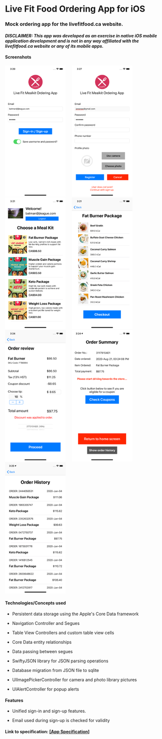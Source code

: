 # Live Fit Food Ordering App for iOS

### Mock ordering app for the livefitfood.ca website.
#### ***DISCLAIMER: This app was developed as an exercise in native iOS mobile application development and is not in any way affiliated with the livefitfood.ca website or any of its mobile apps.*** 

#### Screenshots  

<img src="./screenshots/screenshot1.png" alt="Title screen" width="200">     <img src="./screenshots/screenshot2.png" alt="Title screen" width="200">     <img src="./screenshots/screenshot3.png" alt="Title screen" width="200">     <img src="./screenshots/screenshot4.png" alt="Title screen" width="200">     <img src="./screenshots/screenshot6.png" alt="Title screen" width="200">     <img src="./screenshots/screenshot7.png" alt="Title screen" width="200">     <img src="./screenshots/screenshot11.png" alt="Title screen" width="200">

#### Technologies/Concepts used

* Persistent data storage using the Apple's Core Data framework 

* Navigation Controller and Segues

* Table View Controllers and custom table view cells

* Core Data entity relationships

* Data passing between segues

* SwiftyJSON library for JSON parsing operations

* Database migration from JSON file to sqlite

* UIImagePickerController for camera and photo library pictures

* UIAlertController for popup alerts

#### Features

* Unified sign-in and sign-up features.

* Email used during sign-up is checked for validity


#### Link to specification: <a href="./docs/MAD4006 - Project - Meal Delivery Apps, Revised.pdf" target="_blank">[App Specification]</a>
